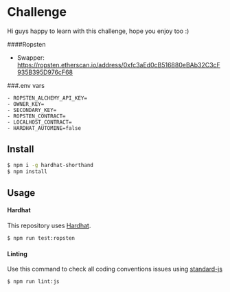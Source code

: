 # Challenge
Hi guys happy to learn with this challenge, hope you enjoy too :)

####Ropsten
* Swapper: https://ropsten.etherscan.io/address/0xfc3aEd0cB516880eBAb32C3cF935B395D976cF68

###.env vars
```
- ROPSTEN_ALCHEMY_API_KEY=
- OWNER_KEY=
- SECONDARY_KEY=
- ROPSTEN_CONTRACT=
- LOCALHOST_CONTRACT=
- HARDHAT_AUTOMINE=false
```

## Install


```bash
$ npm i -g hardhat-shorthand
$ npm install
```

## Usage

#### Hardhat

This repository uses [Hardhat](https://hardhat.org/guides/shorthand.html).

```bash
$ npm run test:ropsten
```

#### Linting

Use this command to check all coding conventions issues using [standard-js](https://standardjs.com/) 

```bash
$ npm run lint:js
```



